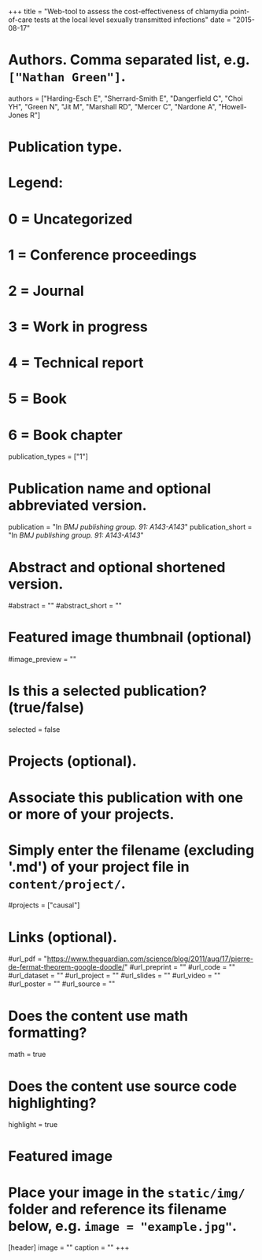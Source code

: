 +++
title = "Web-tool to assess the cost-effectiveness of chlamydia point-of-care tests at the local level sexually transmitted infections"
date = "2015-08-17"

# Authors. Comma separated list, e.g. `["Nathan Green"]`.
authors = ["Harding-Esch E", "Sherrard-Smith E", "Dangerfield C", "Choi YH", "Green N", "Jit M", "Marshall RD", "Mercer C", "Nardone A", "Howell-Jones R"]

# Publication type.
# Legend:
# 0 = Uncategorized
# 1 = Conference proceedings
# 2 = Journal
# 3 = Work in progress
# 4 = Technical report
# 5 = Book
# 6 = Book chapter
publication_types = ["1"]

# Publication name and optional abbreviated version.
publication = "In *BMJ publishing group. 91: A143-A143*"
publication_short = "In *BMJ publishing group. 91: A143-A143*"

# Abstract and optional shortened version.
#abstract = ""
#abstract_short = ""

# Featured image thumbnail (optional)
#image_preview = ""

# Is this a selected publication? (true/false)
selected = false

# Projects (optional).
#   Associate this publication with one or more of your projects.
#   Simply enter the filename (excluding '.md') of your project file in `content/project/`.
#projects = ["causal"]

# Links (optional).
#url_pdf = "https://www.theguardian.com/science/blog/2011/aug/17/pierre-de-fermat-theorem-google-doodle/"
#url_preprint = ""
#url_code = ""
#url_dataset = ""
#url_project = ""
#url_slides = ""
#url_video = ""
#url_poster = ""
#url_source = ""

# Does the content use math formatting?
math = true

# Does the content use source code highlighting?
highlight = true

# Featured image
# Place your image in the `static/img/` folder and reference its filename below, e.g. `image = "example.jpg"`.
[header]
image = ""
caption = ""
+++